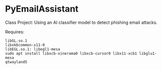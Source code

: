 # PyEmailAssistant
Class Project: Using an AI classifier model to detect phishing email attacks.

Requires:

	libGL.so.1
	libxkbcommon-x11-0
	libEGL.so.1: libegl1-mesa
	sudo apt install libxcb-xinerama0 libxcb-cursor0 libx11-xcb1 libglu1-mesa
	qtwayland5
